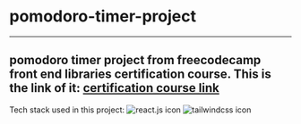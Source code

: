 # pomodoro-timer-project
---
pomodoro timer project from freecodecamp front end libraries certification course. This is the link of it: [certification course link](https://www.freecodecamp.org/learn/front-end-development-libraries/)
---
Tech stack used in this project:
![react.js icon](https://shields.io/badge/react-black?logo=react&style=for-the-badge) ![tailwindcss icon](https://img.shields.io/badge/tailwindcss-0F172A?&logo=tailwindcss)


